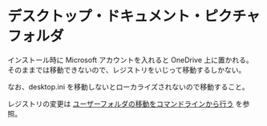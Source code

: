 # デスクトップ・ドキュメント・ピクチャフォルダ

インストール時に Microsoft アカウントを入れると OneDrive 上に置かれる。  
そのままでは移動できないので、レジストリをいじって移動するしかない。

なお、desktop.ini を移動しないとローカライズされないので移動すること。

レジストリの変更は [ユーザーフォルダの移動をコマンドラインから行う](change-user-folder-cmd.md) を参照。  
